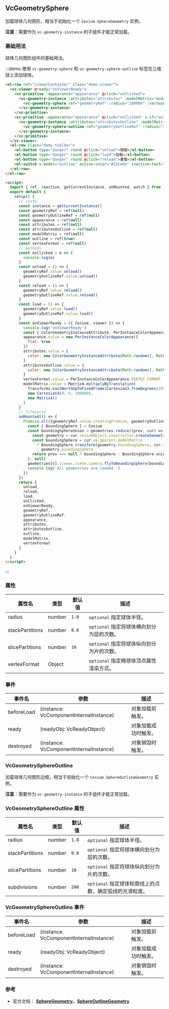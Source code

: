## VcGeometrySphere

加载球体几何图形，相当于初始化一个 `Cesium.SphereGeometry` 实例。

**注意**：需要作为 `vc-geometry-instance` 的子组件才能正常加载。

### 基础用法

球体几何图形组件的基础用法。

:::demo 使用 `vc-geometry-sphere` 和 `vc-geometry-sphere-outline` 标签在三维球上添加球体。

```html
<el-row ref="viewerContainer" class="demo-viewer">
  <vc-viewer @ready="onViewerReady">
    <vc-primitive :appearance="appearance" @click="onClicked">
      <vc-geometry-instance :attributes="attributes" :modelMatrix="modelMatrix">
        <vc-geometry-sphere ref="geometryRef" :radius="200000" :vertexFormat="vertexFormat"></vc-geometry-sphere>
      </vc-geometry-instance>
    </vc-primitive>
    <vc-primitive :appearance="appearance" @click="onClicked" v-if="outline">
      <vc-geometry-instance :attributes="attributesOutline" :modelMatrix="modelMatrix">
        <vc-geometry-sphere-outline ref="geometryOutlineRef" :radius="200000"></vc-geometry-sphere-outline>
      </vc-geometry-instance>
    </vc-primitive>
  </vc-viewer>
  <el-row class="demo-toolbar">
    <el-button type="danger" round @click="unload">销毁</el-button>
    <el-button type="danger" round @click="load">加载</el-button>
    <el-button type="danger" round @click="reload">重载</el-button>
    <el-switch v-model="outline" active-color="#13ce66" inactive-text="边框"> </el-switch>
  </el-row>
</el-row>

<script>
  import { ref, reactive, getCurrentInstance, onMounted, watch } from 'vue'
  export default {
    setup() {
      // state
      const instance = getCurrentInstance()
      const geometryRef = ref(null)
      const geometryOutlineRef = ref(null)
      const appearance = ref(null)
      const attributes = ref(null)
      const attributesOutline = ref(null)
      const modelMatrix = ref(null)
      const outline = ref(true)
      const vertexFormat = ref(null)
      // methods
      const onClicked = e => {
        console.log(e)
      }
      const unload = () => {
        geometryRef.value.unload()
        geometryOutlineRef.value.unload()
      }
      const reload = () => {
        geometryRef.value.reload()
        geometryOutlineRef.value.reload()
      }
      const load = () => {
        geometryRef.value.load()
        geometryOutlineRef.value.load()
      }
      const onViewerReady = ({ Cesium, viewer }) => {
        console.log('onViewerReady')
        const { ColorGeometryInstanceAttribute, PerInstanceColorAppearance, Matrix4, Cartesian3, Transforms } = Cesium
        appearance.value = new PerInstanceColorAppearance({
          flat: true
        })
        attributes.value = {
          color: new ColorGeometryInstanceAttribute(Math.random(), Math.random(), Math.random(), 0.5)
        }
        attributesOutline.value = {
          color: new ColorGeometryInstanceAttribute(Math.random(), Math.random(), Math.random())
        }
        vertexFormat.value = PerInstanceColorAppearance.VERTEX_FORMAT
        modelMatrix.value = Matrix4.multiplyByTranslation(
          Transforms.eastNorthUpToFixedFrame(Cartesian3.fromDegrees(105.0, 35.0)),
          new Cartesian3(0, 0, 100000),
          new Matrix4()
        )
      }
      // lifecycle
      onMounted(() => {
        Promise.all([geometryRef.value.creatingPromise, geometryOutlineRef.value.creatingPromise]).then(geometries => {
          const { BoundingSphere } = Cesium
          const boundingSphereUnion = geometries.reduce((prev, cur) => {
            const geometry = cur.cesiumObject.constructor.createGeometry(cur.cesiumObject)
            const boundingSphere = cur.vm.$parent.modelMatrix
              ? BoundingSphere.transform(geometry.boundingSphere, cur.vm.$parent.modelMatrix)
              : geometry.boundingSphere
            return prev === null ? boundingSphere : BoundingSphere.union(prev, boundingSphere)
          }, null)
          geometries[0].viewer.scene.camera.flyToBoundingSphere(boundingSphereUnion)
          console.log('All geometries are loaded.')
        })
      })
      return {
        unload,
        reload,
        load,
        onClicked,
        onViewerReady,
        geometryRef,
        geometryOutlineRef,
        appearance,
        attributes,
        attributesOutline,
        outline,
        modelMatrix,
        vertexFormat
      }
    }
  }
</script>
```

:::

### 属性

| 属性名          | 类型   | 默认值 | 描述                                      |
| --------------- | ------ | ------ | ----------------------------------------- |
| radius          | number | `1.0`  | `optional` 指定球体半径。                 |
| stackPartitions | number | `0.0`  | `optional` 指定将球体横向划分为层的次数。 |
| slicePartitions | number | `10`   | `optional` 指定将球体纵向划分为片的次数。 |
| vertexFormat    | Object |        | `optional` 指定椭球体顶点属性渲染方式。   |

### 事件

| 事件名     | 参数                                    | 描述                 |
| ---------- | --------------------------------------- | -------------------- |
| beforeLoad | (instance: VcComponentInternalInstance) | 对象加载前触发。     |
| ready      | (readyObj: VcReadyObject)               | 对象加载成功时触发。 |
| destroyed  | (instance: VcComponentInternalInstance) | 对象销毁时触发。     |

### VcGeometrySphereOutline

加载球体几何图形边框，相当于初始化一个 `Cesium.SphereOutlineGeometry` 实例。

**注意**：需要作为 `vc-geometry-instance` 的子组件才能正常加载。

### VcGeometrySphereOutline 属性

| 属性名          | 类型   | 默认值 | 描述                                                    |
| --------------- | ------ | ------ | ------------------------------------------------------- |
| radius          | number | `1.0`  | `optional` 指定球体半径。                               |
| stackPartitions | number | `0.0`  | `optional` 指定将球体横向划分为层的次数。               |
| slicePartitions | number | `10`   | `optional` 指定将球体纵向划分为片的次数。               |
| subdivisions    | number | `200`  | `optional` 指定球体轮廓线上的点数，确定弧线的光滑粒度。 |

### VcGeometrySphereOutline 事件

| 事件名     | 参数                                    | 描述                 |
| ---------- | --------------------------------------- | -------------------- |
| beforeLoad | (instance: VcComponentInternalInstance) | 对象加载前触发。     |
| ready      | (readyObj: VcReadyObject)               | 对象加载成功时触发。 |
| destroyed  | (instance: VcComponentInternalInstance) | 对象销毁时触发。     |

### 参考

- 官方文档： **[SphereGeometry](https://cesium.com/docs/cesiumjs-ref-doc/SphereGeometry.html)、[SphereOutlineGeometry](https://cesium.com/docs/cesiumjs-ref-doc/SphereOutlineGeometry.html)**
